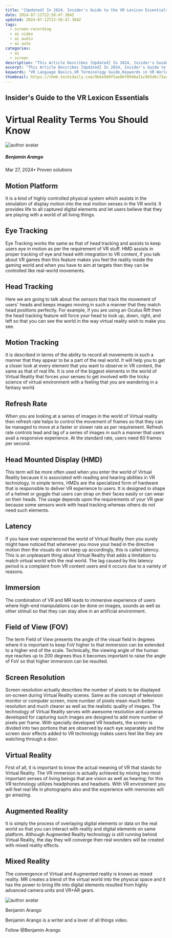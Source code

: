 ```yaml
---
title: "[Updated] In 2024, Insider's Guide to the VR Lexicon Essentials"
date: 2024-07-11T22:58:47.304Z
updated: 2024-07-12T22:58:47.304Z
tags: 
  - screen-recording
  - ai video
  - ai audio
  - ai auto
categories: 
  - ai
  - screen
description: "This Article Describes [Updated] In 2024, Insider's Guide to the VR Lexicon Essentials"
excerpt: "This Article Describes [Updated] In 2024, Insider's Guide to the VR Lexicon Essentials"
keywords: "VR Language Basics,VR Terminology Guide,Keywords in VR World,Mastering VR Lingo,Essential VR Lexicon,Navigating VR Speak,VR Communication Fundamentals"
thumbnail: https://thmb.techidaily.com/9b6e560f5ae8bf8946a31c995d6c73a4779b962b2219e90738423fb3fbbee898.jpg
---
```


## Insider's Guide to the VR Lexicon Essentials

# Virtual Reality Terms You Should Know

![author avatar](https://images.wondershare.com/filmora/article-images/benjamin-arango-author.jpg)

##### Benjamin Arango

 Mar 27, 2024• Proven solutions

## Motion Platform

It is a kind of highly controlled physical system which assists in the simulation of display motion into the real motion senses in the VR world. It provides life to all captured digital elements and let users believe that they are playing with a world of all living things.

## Eye Tracking

Eye Tracking works the same as that of head tracking and assists to keep users eye in motion as per the requirement of VR stuff. HMD assists in proper tracking of eye and head with integration to VR content, if you talk about VR games then this feature makes you feel the reality inside the gaming world and when you have to aim at targets then they can be controlled like real-world movements.

## Head Tracking

Here we are going to talk about the sensors that track the movement of users' heads and keeps images moving in such a manner that they match head positions perfectly. For example, if you are using an Oculus Rift then the head tracking feature will force your head to look up, down, right, and left so that you can see the world in the way virtual reality wish to make you see.

## Motion Tracking

It is described in terms of the ability to record all movements in such a manner that they appear to be a part of the real world. It will help you to get a closer look at every element that you want to observe in VR content, the same as that of real life. It is one of the biggest elements in the world of Virtual Reality that forces your senses to get involved with the tricky science of virtual environment with a feeling that you are wandering in a fantasy world.

## Refresh Rate

When you are looking at a series of images in the world of Virtual reality then refresh rate helps to control the movement of frames so that they can be managed to move at a faster or slower rate as per requirement. Refresh rate controls lead and lag of a series of images in such a manner that users avail a responsive experience. At the standard rate, users need 60 frames per second.

## Head Mounted Display (HMD)

This term will be more often used when you enter the world of Virtual Reality because it is associated with reading and hearing abilities in VR technology. In simple terms, HMDs are the specialized form of hardware that is responsible to deliver VR experience to users. It is designed in shape of a helmet or goggle that users can strap on their faces easily or can wear on their heads. The usage depends upon the requirements of your VR gear because some sensors work with head tracking whereas others do not need such elements.

## Latency

If you have ever experienced the world of Virtual Reality then you surely might have noticed that whenever you move your head in the directive motion then the visuals do not keep up accordingly, this is called latency. This is an unpleasant thing about Virtual Reality that adds a limitation to match virtual world with the real world. The lag caused by this latency period is a complaint from VR content users and it occurs due to a variety of reasons.

## Immersion

The combination of VR and MR leads to immersive experience of users where high-end manipulations can be done on images, sounds as well as other stimuli so that they can stay alive in an artificial environment.

## Field of View (FOV)

The term Field of View presents the angle of the visual field in degrees where it is important to keep FoV higher to that immersion can be extended to a higher end of the scale. Technically, the viewing angle of the human eye reaches up to 200 degrees thus it becomes important to raise the angle of FoV so that higher immersion can be resulted.

## Screen Resolution

Screen resolution actually describes the number of pixels to be displayed on-screen during Virtual Reality scenes. Same as the concept of television monitor or computer screen, more number of pixels mean much better resolution and much clearer as well as the realistic quality of images. The technology of Virtual Reality serves with awesome resolution and cameras developed for capturing such images are designed to add more number of pixels per frame. With specially developed VR headsets, the screen is divided into two portions that are observed by each eye separately and the screen door effects added to VR technology makes users feel like they are watching through a door.

## Virtual Reality

First of all, it is important to know the actual meaning of VR that stands for Virtual Reality. The VR immersion is actually achieved by mixing two most important senses of living beings that are vision as well as hearing; for this VR technology utilizes headphones and headsets. With VR environment you will feel real life in photographs also and the experience with memories will go amazing.

## Augmented Reality

It is simply the process of overlaying digital elements or data on the real world so that you can interact with reality and digital elements on same platform. Although Augmented Reality technology is still running behind Virtual Reality, the day they will converge then real wonders will be created with mixed reality effects.

## Mixed Reality

The convergence of Virtual and Augmented reality is known as mixed reality. MR creates a blend of the virtual world into the physical space and it has the power to bring life into digital elements resulted from highly advanced camera units and VR+AR gears.

![author avatar](https://images.wondershare.com/filmora/article-images/benjamin-arango-author.jpg)

Benjamin Arango

Benjamin Arango is a writer and a lover of all things video.

Follow @Benjamin Arango


<ins class="adsbygoogle"
     style="display:block"
     data-ad-format="autorelaxed"
     data-ad-client="ca-pub-7571918770474297"
     data-ad-slot="1223367746"></ins>



<ins class="adsbygoogle"
     style="display:block"
     data-ad-client="ca-pub-7571918770474297"
     data-ad-slot="8358498916"
     data-ad-format="auto"
     data-full-width-responsive="true"></ins>





